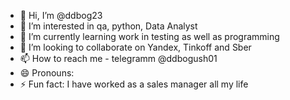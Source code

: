 - 👋 Hi, I’m @ddbog23
- 👀 I’m interested in qa, python, Data Analyst
- 🌱 I’m currently learning work in testing as well as programming
- 💞️ I’m looking to collaborate on Yandex, Tinkoff and Sber
- 📫 How to reach me - telegramm @ddbogush01
- 😄 Pronouns: 
- ⚡ Fun fact: I have worked as a sales manager all my life

<!---
ddbog23/ddbog23 is a ✨ special ✨ repository because its `README.md` (this file) appears on your GitHub profile.
You can click the Preview link to take a look at your changes.
--->
